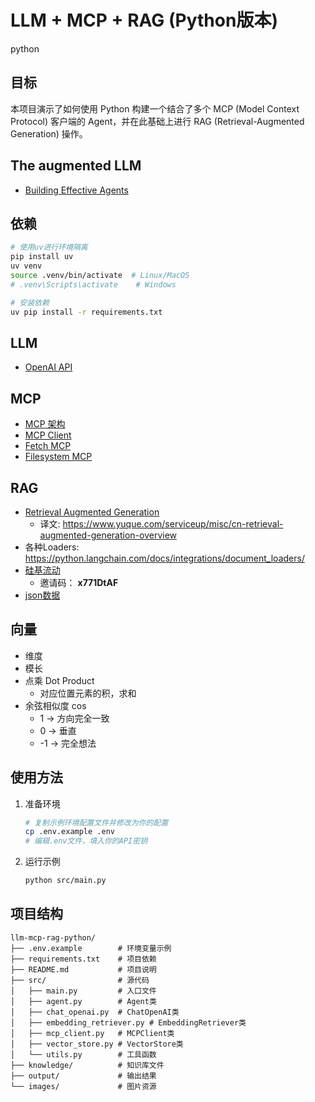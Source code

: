 # LLM + MCP + RAG (Python版本)
python

## 目标

本项目演示了如何使用 Python 构建一个结合了多个 MCP (Model Context Protocol) 客户端的 Agent，并在此基础上进行 RAG (Retrieval-Augmented Generation) 操作。

## **The augmented LLM**

- [Building Effective Agents](https://www.anthropic.com/engineering/building-effective-agents)

## **依赖**

```bash
# 使用uv进行环境隔离
pip install uv
uv venv
source .venv/bin/activate  # Linux/MacOS
# .venv\Scripts\activate    # Windows

# 安装依赖
uv pip install -r requirements.txt
```

## LLM

- [OpenAI API](https://platform.openai.com/docs/api-reference/chat)

## MCP

- [MCP 架构](https://modelcontextprotocol.io/docs/concepts/architecture)
- [MCP Client](https://modelcontextprotocol.io/quickstart/client)
- [Fetch MCP](https://github.com/modelcontextprotocol/servers/tree/main/src/fetch)
- [Filesystem MCP](https://github.com/modelcontextprotocol/servers/tree/main/src/filesystem)

## RAG

- [Retrieval Augmented Generation](https://scriv.ai/guides/retrieval-augmented-generation-overview/)
    - 译文: https://www.yuque.com/serviceup/misc/cn-retrieval-augmented-generation-overview
- 各种Loaders: https://python.langchain.com/docs/integrations/document_loaders/
- [硅基流动](https://cloud.siliconflow.cn/models)
    - 邀请码： **x771DtAF**
- [json数据](https://jsonplaceholder.typicode.com/)

## 向量

- 维度
- 模长
- 点乘 Dot Product
    - 对应位置元素的积，求和
- 余弦相似度 cos
    - 1 → 方向完全一致
    - 0 → 垂直
    - -1 → 完全想法

## 使用方法

1. 准备环境
   ```bash
   # 复制示例环境配置文件并修改为你的配置
   cp .env.example .env
   # 编辑.env文件，填入你的API密钥
   ```

2. 运行示例
   ```bash
   python src/main.py
   ```

## 项目结构

```
llm-mcp-rag-python/
├── .env.example        # 环境变量示例
├── requirements.txt    # 项目依赖
├── README.md           # 项目说明
├── src/                # 源代码
│   ├── main.py         # 入口文件
│   ├── agent.py        # Agent类
│   ├── chat_openai.py  # ChatOpenAI类
│   ├── embedding_retriever.py # EmbeddingRetriever类
│   ├── mcp_client.py   # MCPClient类
│   ├── vector_store.py # VectorStore类
│   └── utils.py        # 工具函数
├── knowledge/          # 知识库文件
├── output/             # 输出结果
└── images/             # 图片资源
```